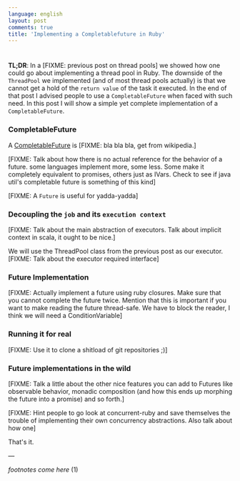 ```yaml
---
language: english
layout: post
comments: true
title: 'Implementing a Completablefuture in Ruby'
---
```


# <p hidden>implementing-a-completable-future-in-ruby<p hidden>

**TL;DR**: In a [FIXME: previous post on thread pools] we showed how one could
go about implementing a thread pool in Ruby. The downside of the `ThreadPool`
we implemented (and of most thread pools actually) is that we cannot get a
hold of the `return value` of the task it executed. In the end of that post I
advised people to use a `CompletableFuture` when faced with such need. In this
post I will show a simple yet complete implementation of a
`CompletableFuture`.

<span class="underline"><p hidden>excerpt-separator<p hidden></span>

### CompletableFuture

A [CompletableFuture](https://docs.oracle.com/javase/8/docs/api/java/util/concurrent/CompletableFuture.html) is [FIXME: bla bla bla, get from wikipedia.]

[FIXME: Talk about how there is no actual reference for the behavior of a
future. some languages implement more, some less. Some make it completely
equivalent to promises, others just as IVars. Check to see if java util's
completable future is something of this kind]

[FIXME: A `Future` is useful for yadda-yadda]

### Decoupling the `job` and its `execution context`

[FIXME: Talk about the main abstraction of executors. Talk about implicit
context in scala, it ought to be nice.]

We will use the ThreadPool class from the previous post as our executor.
[FIXME: Talk about the executor required interface]

### Future Implementation

[FIXME: Actually implement a future using ruby closures. Make sure that you
cannot complete the future twice. Mention that this is important if you want
to make reading the future thread-safe. We have to block the reader, I think
we will need a ConditionVariable]

### Running it for real

[FIXME: Use it to clone a shitload of git repositories ;)]

### Future implementations in the wild

[FIXME: Talk a little about the other nice features you can add to Futures
like observable behavior, monadic composition (and how this ends up morphing
the future into a promise) and so forth.]

[FIXME: Hint people to go look at concurrent-ruby and save themselves the
trouble of implementing their own concurrency abstractions. Also talk about
how one]

That's it.

&#x2014;

*footnotes come here* (1)
